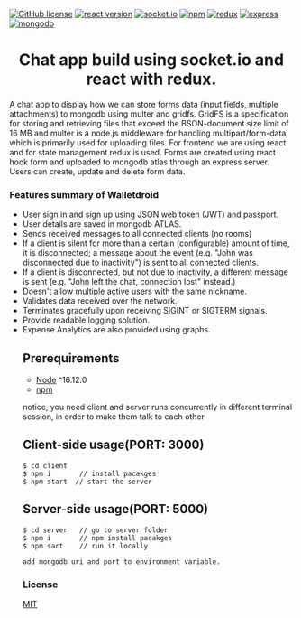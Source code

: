 [![GitHub license](https://img.shields.io/badge/license-MIT-blue.svg)](https://github.com/oba14/start-chat/blob/master/LICENSE) [![react version](https://img.shields.io/badge/react-16.12-blue)](https://www.npmjs.com/package/react) [![socket.io](https://img.shields.io/badge/socket.io-2.3.0-blue)](https://www.npmjs.com/package/socket.io) [![npm](https://img.shields.io/npm/v/npm)](https://nodejs.org/en/download/package-manager/) [![redux](https://img.shields.io/badge/redux-4.04-blue)](https://www.npmjs.com/package/redux) [![express](https://img.shields.io/badge/express-4.17.1-blue)](https://www.npmjs.com/package/express) [![mongodb](https://img.shields.io/badge/mongoDB-3.4.1-blue)](https://gist.github.com/nrollr/9f523ae17ecdbb50311980503409aeb3)

<h1 align="center">
Chat app build using socket.io and react with redux.
  </h1>
<p> 
A chat app to display how we can store forms data (input fields, multiple attachments) to mongodb using multer and gridfs. GridFS is a specification for storing and retrieving files that exceed the BSON-document size limit of 16 MB and multer is a node.js middleware for handling multipart/form-data, which is primarily used for uploading files. For frontend we are using react and for state management redux is used. Forms are created using react hook form and uploaded to mongodb atlas through an express server. Users can create, update and delete form data. 
</p>

<h3> Features summary of Walletdroid</h3>
<ul>
<li>User sign in and sign up using JSON web token (JWT) and passport.</li>
<li>User details are saved in mongodb ATLAS.</li>
<li>Sends received messages to all connected clients (no rooms)</li>
<li>If a client is silent for more than a certain (configurable) amount of time, it is disconnected; a message about the event (e.g. "John was disconnected due to inactivity") is sent to all connected clients.</li>
<li>If a client is disconnected, but not due to inactivity, a different message is sent (e.g. "John left the chat, connection lost" instead.) </li>
<li>Doesn't allow multiple active users with the same nickname.
<li>Validates data received over the network.</li>
<li>Terminates gracefully upon receiving SIGINT or SIGTERM signals.</li>
<li>Provide readable logging solution.</li>
<li>Expense Analytics are also provided using graphs.</li>

## Prerequirements
- [Node](https://nodejs.org/en/download/) ^16.12.0
- [npm](https://nodejs.org/en/download/package-manager/)

notice, you need client and server runs concurrently in different terminal session, in order to make them talk to each other

## Client-side usage(PORT: 3000)
```terminal
$ cd client  
$ npm i       // install pacakges
$ npm start  // start the server
```
## Server-side usage(PORT: 5000)
```terminal
$ cd server   // go to server folder
$ npm i       // npm install pacakges
$ npm sart    // run it locally

add mongodb uri and port to environment variable. 
```

### License
[MIT](https://github.com/oba14/forms-MERN-stack/blob/master/LICENSE)
